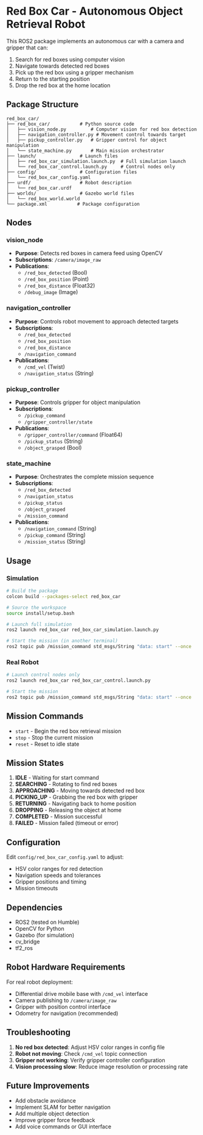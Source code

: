 # Red Box Car - Autonomous Object Retrieval Robot

This ROS2 package implements an autonomous car with a camera and gripper that can:
1. Search for red boxes using computer vision
2. Navigate towards detected red boxes
3. Pick up the red box using a gripper mechanism
4. Return to the starting position
5. Drop the red box at the home location

## Package Structure

```
red_box_car/
├── red_box_car/           # Python source code
│   ├── vision_node.py         # Computer vision for red box detection
│   ├── navigation_controller.py # Movement control towards target
│   ├── pickup_controller.py   # Gripper control for object manipulation
│   └── state_machine.py       # Main mission orchestrator
├── launch/                # Launch files
│   ├── red_box_car_simulation.launch.py  # Full simulation launch
│   └── red_box_car_control.launch.py     # Control nodes only
├── config/                # Configuration files
│   └── red_box_car_config.yaml
├── urdf/                  # Robot description
│   └── red_box_car.urdf
├── worlds/                # Gazebo world files
│   └── red_box_world.world
└── package.xml           # Package configuration
```

## Nodes

### vision_node
- **Purpose**: Detects red boxes in camera feed using OpenCV
- **Subscriptions**: `/camera/image_raw`
- **Publications**: 
  - `/red_box_detected` (Bool)
  - `/red_box_position` (Point) 
  - `/red_box_distance` (Float32)
  - `/debug_image` (Image)

### navigation_controller
- **Purpose**: Controls robot movement to approach detected targets
- **Subscriptions**: 
  - `/red_box_detected`
  - `/red_box_position`
  - `/red_box_distance`
  - `/navigation_command`
- **Publications**: 
  - `/cmd_vel` (Twist)
  - `/navigation_status` (String)

### pickup_controller
- **Purpose**: Controls gripper for object manipulation
- **Subscriptions**: 
  - `/pickup_command`
  - `/gripper_controller/state`
- **Publications**:
  - `/gripper_controller/command` (Float64)
  - `/pickup_status` (String)
  - `/object_grasped` (Bool)

### state_machine
- **Purpose**: Orchestrates the complete mission sequence
- **Subscriptions**: 
  - `/red_box_detected`
  - `/navigation_status`
  - `/pickup_status`
  - `/object_grasped`
  - `/mission_command`
- **Publications**:
  - `/navigation_command` (String)
  - `/pickup_command` (String)
  - `/mission_status` (String)

## Usage

### Simulation
```bash
# Build the package
colcon build --packages-select red_box_car

# Source the workspace
source install/setup.bash

# Launch full simulation
ros2 launch red_box_car red_box_car_simulation.launch.py

# Start the mission (in another terminal)
ros2 topic pub /mission_command std_msgs/String "data: start" --once
```

### Real Robot
```bash
# Launch control nodes only
ros2 launch red_box_car red_box_car_control.launch.py

# Start the mission
ros2 topic pub /mission_command std_msgs/String "data: start" --once
```

## Mission Commands

- `start` - Begin the red box retrieval mission
- `stop` - Stop the current mission
- `reset` - Reset to idle state

## Mission States

1. **IDLE** - Waiting for start command
2. **SEARCHING** - Rotating to find red boxes
3. **APPROACHING** - Moving towards detected red box
4. **PICKING_UP** - Grabbing the red box with gripper
5. **RETURNING** - Navigating back to home position
6. **DROPPING** - Releasing the object at home
7. **COMPLETED** - Mission successful
8. **FAILED** - Mission failed (timeout or error)

## Configuration

Edit `config/red_box_car_config.yaml` to adjust:
- HSV color ranges for red detection
- Navigation speeds and tolerances
- Gripper positions and timing
- Mission timeouts

## Dependencies

- ROS2 (tested on Humble)
- OpenCV for Python
- Gazebo (for simulation)
- cv_bridge
- tf2_ros

## Robot Hardware Requirements

For real robot deployment:
- Differential drive mobile base with `/cmd_vel` interface
- Camera publishing to `/camera/image_raw`
- Gripper with position control interface
- Odometry for navigation (recommended)

## Troubleshooting

1. **No red box detected**: Adjust HSV color ranges in config file
2. **Robot not moving**: Check `/cmd_vel` topic connection
3. **Gripper not working**: Verify gripper controller configuration
4. **Vision processing slow**: Reduce image resolution or processing rate

## Future Improvements

- Add obstacle avoidance
- Implement SLAM for better navigation
- Add multiple object detection
- Improve gripper force feedback
- Add voice commands or GUI interface